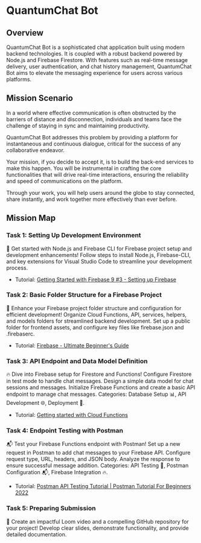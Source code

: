 # QuantumChat Bot

## Overview

QuantumChat Bot is a sophisticated chat application built using modern backend technologies. It is coupled with a robust backend powered by Node.js and Firebase Firestore. With features such as real-time message delivery, user authentication, and chat history management, QuantumChat Bot aims to elevate the messaging experience for users across various platforms.

## Mission Scenario

In a world where effective communication is often obstructed by the barriers of distance and disconnection, individuals and teams face the challenge of staying in sync and maintaining productivity.

QuantumChat Bot addresses this problem by providing a platform for instantaneous and continuous dialogue, critical for the success of any collaborative endeavor.

Your mission, if you decide to accept it, is to build the back-end services to make this happen. You will be instrumental in crafting the core functionalities that will drive real-time interactions, ensuring the reliability and speed of communications on the platform.

Through your work, you will help users around the globe to stay connected, share instantly, and work together more effectively than ever before.

## Mission Map

### Task 1: Setting Up Development Environment
🚀 Get started with Node.js and Firebase CLI for Firebase project setup and development enhancements! Follow steps to install Node.js, Firebase-CLI, and key extensions for Visual Studio Code to streamline your development process.

- Tutorial: [Getting Started with Firebase 9 #3 - Setting up Firebase](https://www.youtube.com/watch?v=13eja_RYimU&t=1s)

### Task 2: Basic Folder Structure for a Firebase Project
📁 Enhance your Firebase project folder structure and configuration for efficient development! Organize Cloud Functions, API, services, helpers, and models folders for streamlined backend development. Set up a public folder for frontend assets, and configure key files like firebase.json and .firebaserc.

- Tutorial: [Firebase - Ultimate Beginner's Guide](https://www.youtube.com/watch?v=9kRgVxULbag)

### Task 3: API Endpoint and Data Model Definition
🔥 Dive into Firebase setup for Firestore and Functions! Configure Firestore in test mode to handle chat messages. Design a simple data model for chat sessions and messages. Initialize Firebase Functions and create a basic API endpoint to manage chat messages. Categories: Database Setup 📊, API Development 🌐, Deployment 🔧.

- Tutorial: [Getting started with Cloud Functions](https://www.youtube.com/watch?v=2u6Zb36OQjM)

### Task 4: Endpoint Testing with Postman
📬 Test your Firebase Functions endpoint with Postman! Set up a new request in Postman to add chat messages to your Firebase API. Configure request type, URL, headers, and JSON body. Analyze the response to ensure successful message addition. Categories: API Testing 🧪, Postman Configuration 📬, Firebase Integration 🔥.

- Tutorial: [Postman API Testing Tutorial | Postman Tutorial For Beginners 2022](https://www.youtube.com/watch?v=CLG0ha_a0q8)

### Task 5: Preparing Submission
🎥 Create an impactful Loom video and a compelling GitHub repository for your project! Develop clear slides, demonstrate functionality, and provide detailed documentation.